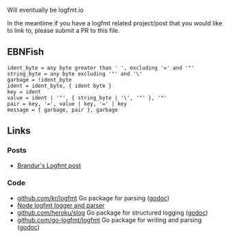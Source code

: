 Will eventually be logfmt.io

In the meantime if you have a logfmt related project/post that you would like to link to, please submit a PR to this file.

## EBNFish

```
ident_byte = any byte greater than ' ', excluding '=' and '"'
string_byte = any byte excluding '"' and '\'
garbage = !ident_byte
ident = ident_byte, { ident byte }
key = ident
value = ident | '"', { string_byte | '\', '"' }, '"'
pair = key, '=', value | key, '=' | key
message = { garbage, pair }, garbage
```

## Links

### Posts

* [Brandur's Logfmt post](https://brandur.org/logfmt)

### Code

* [github.com/kr/logfmt](https://github.com/kr/logfmt) Go package for parsing ([godoc](https://godoc.org/github.com/kr/logfmt))
* [Node logfmt logger and parser](https://github.com/csquared/node-logfmt)
* [github.com/heroku/slog](github.com/heroku/slog) Go package for structured logging ([godoc](https://godoc.org/github.com/heroku/slog))
* [github.com/go-logfmt/logfmt](https://github.com/go-logfmt/logfmt) Go package for writing and parsing ([godoc](https://godoc.org/github.com/go-logfmt/logfmt))
